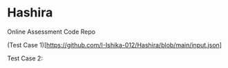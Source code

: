 # Hashira
Online Assessment Code Repo

(Test Case 1)[https://github.com/I-Ishika-012/Hashira/blob/main/input.json]

Test Case 2:
